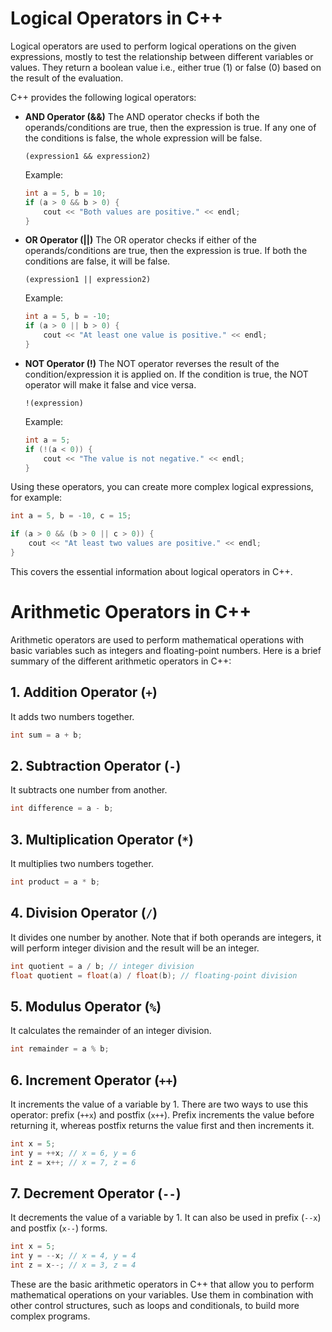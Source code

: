 # Logical Operators in C++

Logical operators are used to perform logical operations on the given expressions, mostly to test the relationship between different variables or values. They return a boolean value i.e., either true (1) or false (0) based on the result of the evaluation.

C++ provides the following logical operators:

- **AND Operator (&&)**
  The AND operator checks if both the operands/conditions are true, then the expression is true. If any one of the conditions is false, the whole expression will be false.
  ```
  (expression1 && expression2)
  ```
  Example:
  ```cpp
  int a = 5, b = 10;
  if (a > 0 && b > 0) {
      cout << "Both values are positive." << endl;
  }
  ```
- **OR Operator (||)**
  The OR operator checks if either of the operands/conditions are true, then the expression is true. If both the conditions are false, it will be false.

  ```
  (expression1 || expression2)
  ```

  Example:

  ```cpp
  int a = 5, b = -10;
  if (a > 0 || b > 0) {
      cout << "At least one value is positive." << endl;
  }
  ```

- **NOT Operator (!)**
  The NOT operator reverses the result of the condition/expression it is applied on. If the condition is true, the NOT operator will make it false and vice versa.
  ```
  !(expression)
  ```
  Example:
  ```cpp
  int a = 5;
  if (!(a < 0)) {
      cout << "The value is not negative." << endl;
  }
  ```

Using these operators, you can create more complex logical expressions, for example:

```cpp
int a = 5, b = -10, c = 15;

if (a > 0 && (b > 0 || c > 0)) {
    cout << "At least two values are positive." << endl;
}
```

This covers the essential information about logical operators in C++.

# Arithmetic Operators in C++

Arithmetic operators are used to perform mathematical operations with basic variables such as integers and floating-point numbers. Here is a brief summary of the different arithmetic operators in C++:

## 1. Addition Operator (`+`)

It adds two numbers together.

```cpp
int sum = a + b;
```

## 2. Subtraction Operator (`-`)

It subtracts one number from another.

```cpp
int difference = a - b;
```

## 3. Multiplication Operator (`*`)

It multiplies two numbers together.

```cpp
int product = a * b;
```

## 4. Division Operator (`/`)

It divides one number by another. Note that if both operands are integers, it will perform integer division and the result will be an integer.

```cpp
int quotient = a / b; // integer division
float quotient = float(a) / float(b); // floating-point division
```

## 5. Modulus Operator (`%`)

It calculates the remainder of an integer division.

```cpp
int remainder = a % b;
```

## 6. Increment Operator (`++`)

It increments the value of a variable by 1. There are two ways to use this operator: prefix (`++x`) and postfix (`x++`). Prefix increments the value before returning it, whereas postfix returns the value first and then increments it.

```cpp
int x = 5;
int y = ++x; // x = 6, y = 6
int z = x++; // x = 7, z = 6
```

## 7. Decrement Operator (`--`)

It decrements the value of a variable by 1. It can also be used in prefix (`--x`) and postfix (`x--`) forms.

```cpp
int x = 5;
int y = --x; // x = 4, y = 4
int z = x--; // x = 3, z = 4
```

These are the basic arithmetic operators in C++ that allow you to perform mathematical operations on your variables. Use them in combination with other control structures, such as loops and conditionals, to build more complex programs.
